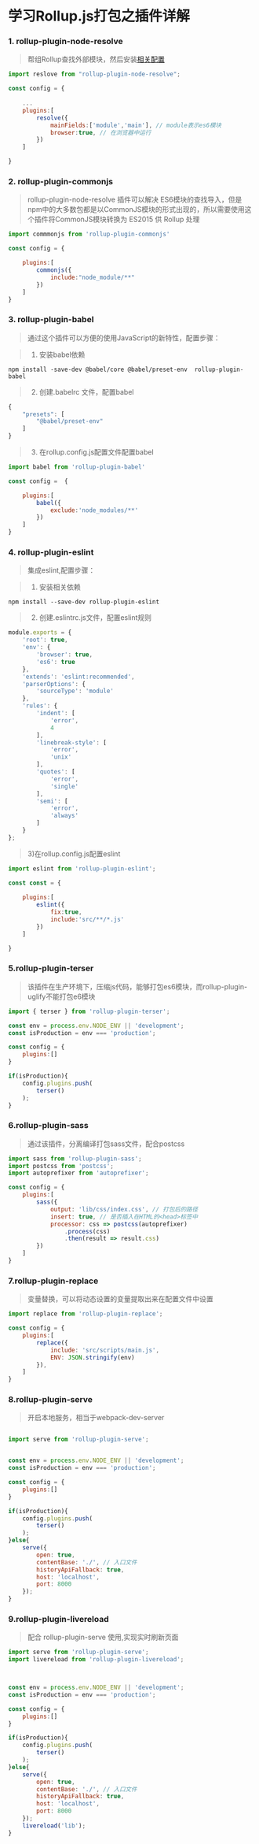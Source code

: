 # 学习Rollup.js打包之插件详解

### 1. rollup-plugin-node-resolve

> 帮组Rollup查找外部模块，然后安装[相关配置](https://github.com/rollup/rollup-plugin-node-resolve)

```js
import reslove from "rollup-plugin-node-resolve";

const config = {
    
    ...
    plugins:[
        resolve({
            mainFields:['module','main'], // module表示es6模块
            browser:true, // 在浏览器中运行
        })
    ]

}
```

### 2. rollup-plugin-commonjs

> rollup-plugin-node-resolve 插件可以解决 ES6模块的查找导入，但是npm中的大多数包都是以CommonJS模块的形式出现的，所以需要使用这个插件将CommonJS模块转换为 ES2015 供 Rollup 处理

```js
import commmonjs from 'rollup-plugin-commonjs'

const config = {

    plugins:[
        commonjs({
            include:"node_module/**"
        })
    ]
}
```

### 3. rollup-plugin-babel

> 通过这个插件可以方便的使用JavaScript的新特性，配置步骤：

> 1) 安装babel依赖

```shell
npm install -save-dev @babel/core @babel/preset-env  rollup-plugin-babel
```

> 2) 创建.babelrc 文件，配置babel

```js
{
    "presets": [
        "@babel/preset-env"
    ]
}

```

> 3) 在rollup.config.js配置文件配置babel

```js
import babel from 'rollup-plugin-babel'

const config =  {

    plugins:[
        babel({
            exclude:'node_modules/**'
        })
    ]
}

```

### 4. rollup-plugin-eslint

>集成eslint,配置步骤：

> 1) 安装相关依赖

```shell
npm install --save-dev rollup-plugin-eslint
```

> 2) 创建.eslintrc.js文件，配置eslint规则

```js
module.exports = {
    'root': true,
    'env': {
        'browser': true,
        'es6': true
    },
    'extends': 'eslint:recommended',
    'parserOptions': {
        'sourceType': 'module'
    },
    'rules': {
        'indent': [
            'error',
            4
        ],
        'linebreak-style': [
            'error',
            'unix'
        ],
        'quotes': [
            'error',
            'single'
        ],
        'semi': [
            'error',
            'always'
        ]
    }
};
```

> 3)在rollup.config.js配置eslint

```js
import eslint from 'rollup-plugin-eslint';

const const = {
    
    plugins:[
        eslint({
            fix:true,
            include:'src/**/*.js'
        })
    ]

}

```

### 5.rollup-plugin-terser

> 该插件在生产环境下，压缩js代码，能够打包es6模块，而rollup-plugin-uglify不能打包e6模块

```js
import { terser } from 'rollup-plugin-terser';

const env = process.env.NODE_ENV || 'development';
const isProduction = env === 'production';

const config = {
    plugins:[]
}

if(isProduction){
    config.plugins.push(
        terser()
    );
}

```

### 6.rollup-plugin-sass

> 通过该插件，分离编译打包sass文件，配合postcss

```js
import sass from 'rollup-plugin-sass';
import postcss from 'postcss';
import autoprefixer from 'autoprefixer';

const config = {
    plugins:[
        sass({
            output: 'lib/css/index.css', // 打包后的路径
            insert: true, // 是否插入在HTML的<head>标签中
            processor: css => postcss(autoprefixer)
                .process(css)
                .then(result => result.css)
        })
    ]
}
```

### 7.rollup-plugin-replace

> 变量替换，可以将动态设置的变量提取出来在配置文件中设置

```js
import replace from 'rollup-plugin-replace';

const config = {
    plugins:[
        replace({
            include: 'src/scripts/main.js',
            ENV: JSON.stringify(env)
        }),
    ]
}
```


### 8.rollup-plugin-serve

> 开启本地服务，相当于webpack-dev-server

```js

import serve from 'rollup-plugin-serve';


const env = process.env.NODE_ENV || 'development';
const isProduction = env === 'production';

const config = {
    plugins:[]
}

if(isProduction){
    config.plugins.push(
        terser()
    );
}else{
    serve({
        open: true,
        contentBase: './', // 入口文件
        historyApiFallback: true,
        host: 'localhost',
        port: 8000
    });
}
```

### 9.rollup-plugin-livereload

> 配合 rollup-plugin-serve 使用,实现实时刷新页面

```js
import serve from 'rollup-plugin-serve';
import livereload from 'rollup-plugin-livereload';



const env = process.env.NODE_ENV || 'development';
const isProduction = env === 'production';

const config = {
    plugins:[]
}

if(isProduction){
    config.plugins.push(
        terser()
    );
}else{
    serve({
        open: true,
        contentBase: './', // 入口文件
        historyApiFallback: true,
        host: 'localhost',
        port: 8000
    });
    livereload('lib');
}
```
